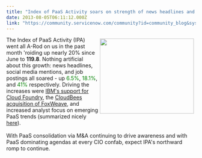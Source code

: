 ```yaml
---
title: "Index of PaaS Activity soars on strength of news headlines and social media mentions"
date: 2013-08-05T06:11:12.000Z
link: "https://community.servicenow.com/community?id=community_blog&sys_id=966c6ea1dbd0dbc01dcaf3231f961955"
---
```

<p><img  alt="" class="jive-image" src="dead9846db1c1f048c8ef4621f9619a7.iix" height="200" width="250" align="right" hspace="5" vspace="5" />The Index of PaaS Activity (IPA) went all A-Rod on us in the past month 'roiding up nearly 20% since June to <b>119.8</b>. Nothing artificial about this growth: news headlines, social media mentions, and job postings all soared - up <font color="green">6.5%</font>, <font color="green">18.1%</font>, and <font color="green">41%</font> respectively. Driving the increases were <a title="w.cio-today.com/story.xhtml?story_id=003000D1WQ13" href="http://www.cio-today.com/story.xhtml?story_id=003000D1WQ13">IBM's support for Cloud Foundry</a>, the <a title="w.pcworld.com/article/2045251/cloudbees-moves-into-data-integration-with-foxweave-buy.html" href="http://www.pcworld.com/article/2045251/cloudbees-moves-into-data-integration-with-foxweave-buy.html">CloudBees acquisition of FoxWeave</a>, and increased analyst focus on emerging PaaS trends (summarized nicely <a title="w.itworldcanada.com/news/paas-poised-for-growth-analysts/147343" href="http://www.itworldcanada.com/news/paas-poised-for-growth-analysts/147343">here</a>).<br /><br />With PaaS consolidation via M&amp;A continuing to drive awareness and with PaaS dominating agendas at every CIO confab, expect IPA's northward romp to continue.<br /><!--break--></p>